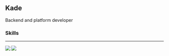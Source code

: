 ## Kade

Backend and platform developer

### Skills



---

<img align="left" src="https://github-readme-stats.vercel.app/api/top-langs/?username=prefect12&bg_color=30,e96443,904e95&title_color=fff&text_color=fff" />
<img align="left" src="https://github-readme-stats.vercel.app/api?username=prefect12&show_icons=true&theme=transparent&line_height=40&v=5" />

